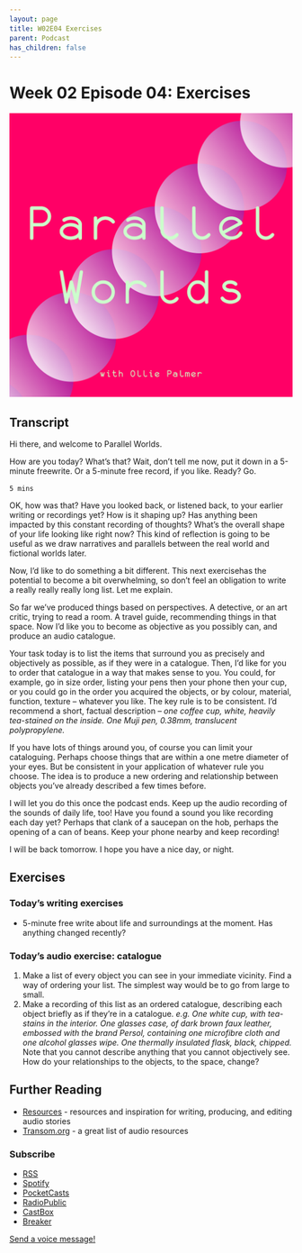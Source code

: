 ```yaml
---
layout: page
title: W02E04 Exercises
parent: Podcast
has_children: false
---
```



# Week 02 Episode 04: Exercises

[![](/assets/parallel-worlds-cover.png)](https://anchor.fm/olliepalmer)
<!--<iframe src="https://anchor.fm/olliepalmer/embed/episodes/Week-2-Episode-1-Exercises-ec53uf/a-a1qbsga" height="102px" width="100%" frameborder="0" scrolling="no"></iframe>-->

## Transcript

Hi there, and welcome to Parallel Worlds.

How are you today? What’s that? Wait, don’t tell me now, put it down in a 5-minute freewrite. Or a 5-minute free record, if you like. Ready? Go.

```
5 mins
```

OK, how was that? Have you looked back, or listened back, to your earlier writing or recordings yet? How is it shaping up? Has anything been impacted by this constant recording of thoughts? What’s the overall shape of your life looking like right now? This kind of reflection is going to be useful as we draw narratives and parallels between the real world and fictional worlds later.

Now, I’d like to do something a bit different. This next exercisehas the potential to become a bit overwhelming, so don’t feel an obligation to write a really really really long list. Let me explain.

So far we’ve produced things based on perspectives. A detective, or an art critic, trying to read a room. A travel guide, recommending things in that space. Now I’d like you to become as objective as you possibly can, and produce an audio catalogue.

Your task today is to list the items that surround you as precisely and objectively as possible, as if they were in a catalogue. Then, I’d like for you to order that catalogue in a way that makes sense to you. You could, for example, go in size order, listing your pens then your phone then your cup, or you could go in the order you acquired the objects, or by colour, material, function, texture – whatever you like. The key rule is to be consistent. I’d recommend a short, factual description – _one coffee cup, white, heavily tea-stained on the inside. One Muji pen, 0.38mm, translucent polypropylene._

If you have lots of things around you, of course you can limit your cataloguing. Perhaps choose things that are within a one metre diameter of your eyes. But be consistent in your application of whatever rule you choose. The idea is to produce a new ordering and relationship between objects you’ve already described a few times before.

I will let you do this once the podcast ends. Keep up the audio recording of the sounds of daily life, too! Have you found a sound you like recording each day yet? Perhaps that clank of a saucepan on the hob, perhaps the opening of a can of beans. Keep your phone nearby and keep recording!

I will be back tomorrow. I hope you have a nice day, or night.




## Exercises

### Today’s writing exercises

- 5-minute free write about life and surroundings at the moment. Has anything changed recently?

### Today’s audio exercise: catalogue

1. Make a list of every object you can see in your immediate vicinity. Find a way of ordering your list. The simplest way would be to go from large to small.
2. Make a recording of this list as an ordered catalogue, describing each object briefly as if they’re in a catalogue. _e.g. One white cup, with tea-stains in the interior. One glasses case, of dark brown faux leather, embossed with the brand Persol, containing one microfibre cloth and one alcohol glasses wipe. One thermally insulated flask, black, chipped._ Note that you cannot describe anything that you cannot objectively see. How do your relationships to the objects, to the space, change?





## Further Reading

- [Resources](/resources) - resources and inspiration for writing, producing, and editing audio stories
- [Transom.org](https://transom.org) - a great list of audio resources

### Subscribe

- [RSS](https://anchor.fm/s/1884b008/podcast/rss)
- [Spotify](https://open.spotify.com/show/3L3RhKaoqQZoU9fIcLuZjz)
- [PocketCasts](https://pca.st/ha20534r)
- [RadioPublic](https://radiopublic.com/parallel-worlds-WzVy1K)
- [CastBox](https://castbox.fm/channel/id2710471?utm_source=podcaster&utm_medium=dlink&utm_campaign=c_2710471&utm_content=Parallel%20Worlds-CastBox_FM)
- [Breaker](https://www.breaker.audio/parallel-worlds)

[Send a voice message!](https://anchor.fm/olliepalmer/message)
